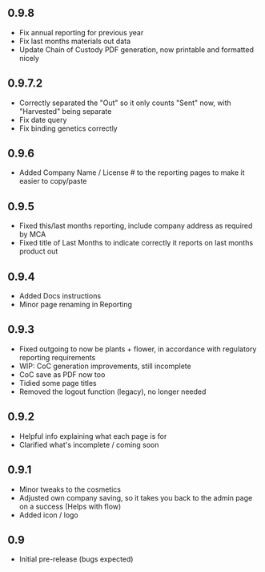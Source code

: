 ## 0.9.8

- Fix annual reporting for previous year
- Fix last months materials out data
- Update Chain of Custody PDF generation, now printable and formatted nicely

## 0.9.7.2

- Correctly separated the "Out" so it only counts "Sent" now, with "Harvested" being separate
- Fix date query
- Fix binding genetics correctly

## 0.9.6

- Added Company Name / License # to the reporting pages to make it easier to copy/paste

## 0.9.5

- Fixed this/last months reporting, include company address as required by MCA
- Fixed title of Last Months to indicate correctly it reports on last months product out

## 0.9.4

- Added Docs instructions
- Minor page renaming in Reporting

## 0.9.3

- Fixed outgoing to now be plants + flower, in accordance with regulatory reporting requirements
- WIP: CoC generation improvements, still incomplete
- CoC save as PDF now too
- Tidied some page titles
- Removed the logout function (legacy), no longer needed

## 0.9.2

- Helpful info explaining what each page is for
- Clarified what's incomplete / coming soon

## 0.9.1

- Minor tweaks to the cosmetics
- Adjusted own company saving, so it takes you back to the admin page on a success (Helps with flow)
- Added icon / logo

## 0.9

- Initial pre-release (bugs expected)
